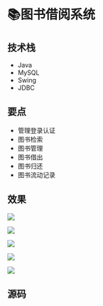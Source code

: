 # 📚图书借阅系统

<MyGlobalComponent />

##  技术栈
- Java
- MySQL
- Swing
- JDBC

## 要点
- 管理登录认证
- 图书检索
- 图书管理
- 图书借出
- 图书归还
- 图书流动记录

## 效果


![](http://cdn.qiniu.liyansheng.top/img/20240606160709.png)



![](http://cdn.qiniu.liyansheng.top/img/20240606020632.png)



![](http://cdn.qiniu.liyansheng.top/img/20240606020705.png)


> 
![](http://cdn.qiniu.liyansheng.top/img/20240606161532.png)




![](http://cdn.qiniu.liyansheng.top/img/20240606020740.png)


## 源码

<PaymentButton :productId="124" />

